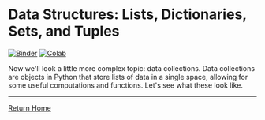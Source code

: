# Data Structures: Lists, Dictionaries, Sets, and Tuples

[![Binder](https://mybinder.org/badge_logo.svg)](https://mybinder.org/v2/gh/anthony-agbay/python-resource-guide/master?filepath=notebooks%2Fdata-structures.ipynb) [![Colab](https://colab.research.google.com/assets/colab-badge.svg)](https://colab.research.google.com/github/anthony-agbay/python-resource-guide/blob/master/notebooks/data-structures.ipynb)

Now we'll look a little more complex topic: data collections. Data collections are objects in Python that store lists of data in a single space, allowing for some useful computations and functions. Let's see what these look like.

---

[Return Home](https://anthony-agbay.github.io/python-resource-guide)